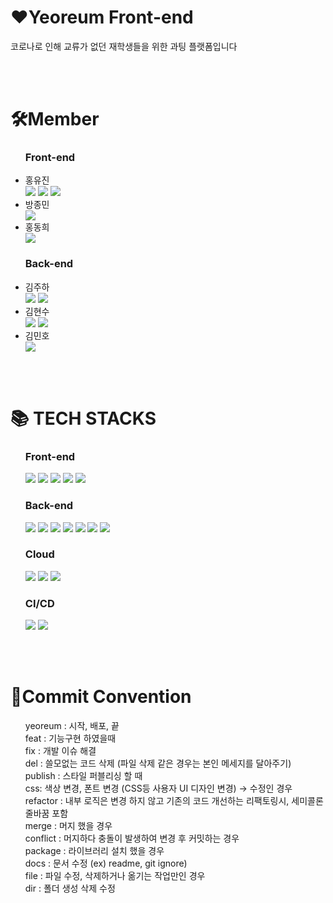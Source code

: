 <div>
  <h1>♥Yeoreum  Front-end</h1></div>
  코로나로 인해 교류가 없던 재학생들을 위한 과팅 플랫폼입니다
  
  
<br><br>
  
<div>
  <h1>🛠Member</h1>
</div>

  <ul>
    <h3>Front-end</h3>
      <li>홍유진</li>
      <img src="https://img.shields.io/badge/동아리%20부회장-42B883?style=flat-square"/>
      <img src="https://img.shields.io/badge/프론트%20팀장-F96F29?style=flat-square"/>
      <a href="https://github.com/timobyjin02"><img src="https://img.shields.io/badge/개인%20깃허브-181717?style=flat-square&logo=Github"/></a>
      <li>방종민</li>
      <a href="https://github.com/bang-koon"><img src="https://img.shields.io/badge/개인%20깃허브-181717?style=flat-square&logo=Github"/></a>
      <li>홍동희</li>
      <a href="https://github.com/donkeykong100"><img src="https://img.shields.io/badge/개인%20깃허브-181717?style=flat-square&logo=Github"/></a>
  </ul>
  
  
  <ul>
    <h3>Back-end</h3>
      <li>김주하</li>
      <img src="https://img.shields.io/badge/백엔드%20팀장-F96F29?style=flat-square"/>
      <a href="https://github.com/khabh"><img src="https://img.shields.io/badge/개인%20깃허브-181717?style=flat-square&logo=Github"/></a>
      <li>김현수</li>
      <img src="https://img.shields.io/badge/동아리%20회장-42B883?style=flat-square"/>
      <a href="https://github.com/kimsoo0119"><img src="https://img.shields.io/badge/개인%20깃허브-181717?style=flat-square&logo=Github"/></a>
      <li>김민호</li>
      <a href="https://github.com/klaus9267"><img src="https://img.shields.io/badge/개인%20깃허브-181717?style=flat-square&logo=Github"/></a>
 
   </ul>

  <br><br>
  
  <div>
    <h1>📚 TECH STACKS</h1>
    <ul>
      <h3>Front-end</h3>
      <img src="https://img.shields.io/badge/TypeScript-3178C6?style=flat-square&logo=typescript&logoColor=white"/>
      <img src="https://img.shields.io/badge/Next.js-000000?style=flat-square&logo=nextdotjs&logoColor=white"/>
      <img src="https://img.shields.io/badge/React-61DAFB?style=flat-square&logo=React&logoColor=white"/>
      <img src="https://img.shields.io/badge/Styled%20Components-DB7093?style=flat-square&logo=styled-components&logoColor=white"/>
      <img src="https://img.shields.io/badge/Emotion-F01F7A?style=flat-square"/>
      </br>
      <h3>Back-end</h3>
      <img src="https://img.shields.io/badge/TypeScript-3178C6?style=flat-square&logo=typescript&logoColor=white"/>
      <img src="https://img.shields.io/badge/Nest.js-E0234E?style=flat&logo=NestJS&logoColor=white"/>
      <img src="https://img.shields.io/badge/TypeORM-007396?style=flat"> 
      <img src="https://img.shields.io/badge/MariaDB-003545?style=flat-square&logo=MariaDB&logoColor=white"/>
      <img src="https://img.shields.io/badge/Redis-DC382D?style=flat-square&logo=redis&logoColor=black"/>
      <img src="https://img.shields.io/badge/JSON%20Web%20Tokens-000000?style=flat-square&logo=jsonwebtokens&logoColor=white"/>
      <img src="https://img.shields.io/badge/Socket.io-010101?style=flat-square&logo=socketdotio&logoColor=white"/>
      </br>
      <h3>Cloud</h3>
      <img src="https://img.shields.io/badge/AmazonEC2-FF9900?style=flat-square&logo=AmazonEC2&logoColor=white"/>
      <img src="https://img.shields.io/badge/AmazonS3-569A31?style=flat-square&logo=AmazonS3&logoColor=white"/>
      <img src="https://img.shields.io/badge/AmazonRDS-527FFF?style=flat-square&logo=AmazonRDS&logoColor=white"/>
      </br>
      <h3>CI/CD</h3>
      <img src="https://img.shields.io/badge/Docker-2496ED?style=flat-square&logo=docker&logoColor=white"/>
      <img src="https://img.shields.io/badge/GitHub%20Actions-2088FF?style=flat-square&logo=GitHubActions&logoColor=white"/>
    </ul>
  </div>

  <br><br>
  
  <div>
    <h1>📜Commit Convention</h1>
    <ul>
      yeoreum : 시작, 배포, 끝 </br>
      feat : 기능구현 하였을때 </br>
      fix : 개발 이슈 해결 </br>
      del : 쓸모없는 코드 삭제 (파일 삭제 같은 경우는 본인 메세지를 달아주기) </br>
      publish : 스타일 퍼블리싱 할 때 </br>
      css: 색상 변경, 폰트 변경 (CSS등 사용자 UI 디자인 변경) → 수정인 경우 </br>
      refactor : 내부 로직은 변경 하지 않고 기존의 코드 개선하는 리팩토링시, 세미콜론 줄바꿈 포함 </br>
      merge : 머지 했을 경우 </br>
      conflict : 머지하다 충돌이 발생하여 변경 후 커밋하는 경우 </br>
      package : 라이브러리 설치 했을 경우 </br>
      docs : 문서 수정 (ex) readme, git ignore) </br>
      file : 파일 수정, 삭제하거나 옮기는 작업만인 경우 </br>
      dir : 폴더 생성 삭제 수정 </br>
     </ul>
  </div>
  
  
  


